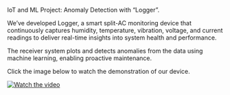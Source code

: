 IoT and ML Project: Anomaly Detection with “Logger”.

We’ve developed Logger, a smart split-AC monitoring device that continuously captures humidity, temperature, vibration, voltage, and current readings to deliver real-time insights into system health and performance.

The receiver system plots and detects anomalies from the data using machine learning, enabling proactive maintenance.

Click the image below to watch the demonstration of our device.

[![Watch the video](https://vumbnail.com/1083266812/8cda3f5ca8.jpg)](https://vimeo.com/1083266812/8cda3f5ca8)
